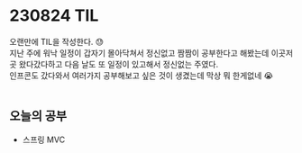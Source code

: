 # 230824 TIL
오랜만에 TIL을 작성한다. 😓 <br>
지난 주에 워낙 일정이 갑자기 몰아닥쳐서 정신없고 짬짬이 공부한다고 해봤는데 이곳저곳 왔다갔다하고 다음 날도 또 일정이 있고해서 정신없는 주였다. <br>
인프콘도 갔다와서 여러가지 공부해보고 싶은 것이 생겼는데 막상 뭐 한게없네 😭 <br>
<br>

## 오늘의 공부
- 스프링 MVC
